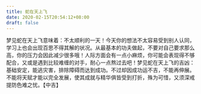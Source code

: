```yaml
---
title: 蛇在天上飞
date: 2020-02-15T20:54:12+08:00
draft: false
---
```


梦见蛇在天上飞意味着：不太顺利的一天！今天你的想法不太容易受到别人认同，学习上也会出现百思不得其解的状况。从最基本的功夫做起，不要对自己要求那么高，你的压力会因此减少很多哦！人际方面会有一点小麻烦，你可能会表现得不够配合，又或是遇到比较难缠的对手，耐心一点熬过去吧！梦见蛇在天上飞的吉凶：基础安定，能逃灾害，排除障碍而达到成功。不过却因成功运不吉，不能再伸展。不能将天赋才能以完全发展，使其成就与精华俱皆受到打折，殊为可惜，又须深戒提防色难之忧。【中吉】